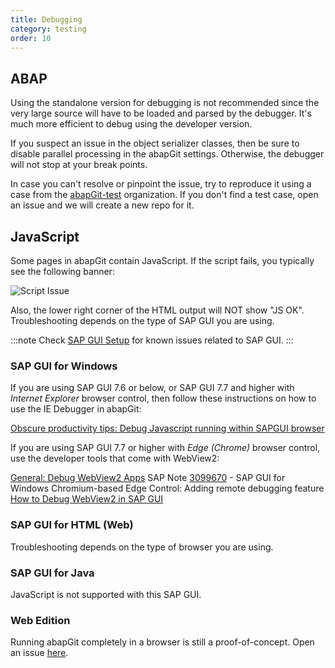 ```yaml
---
title: Debugging
category: testing
order: 10
---
```


## ABAP

Using the standalone version for debugging is not recommended since the very large source will have to be loaded and parsed by the debugger. It's much more efficient to debug using the developer version.

If you suspect an issue in the object serializer classes, then be sure to disable parallel processing in the abapGit settings. Otherwise, the debugger will not stop at your break points. 

In case you can't resolve or pinpoint the issue, try to reproduce it using a case from the [abapGit-test](https://github.com/abapGit-tests) organization. If you don't find a test case, open an issue and we will create a new repo for it.

## JavaScript

Some pages in abapGit contain JavaScript. If the script fails, you typically see the following banner:

![Script Issue](https://user-images.githubusercontent.com/59966492/155704923-e1f7dd32-36cc-456c-9b02-dfb10fdb564b.png)

Also, the lower right corner of the HTML output will NOT show "JS OK". Troubleshooting depends on the type of SAP GUI you are using.

:::note
Check [SAP GUI Setup](/user-guide/setup/sapgui.html) for known issues related to SAP GUI.
:::

### SAP GUI for Windows

If you are using SAP GUI 7.6 or below, or SAP GUI 7.7 and higher with *Internet Explorer* browser control, then follow these instructions on how to use the IE Debugger in abapGit:

[Obscure productivity tips: Debug Javascript running within SAPGUI browser](https://blogs.sap.com/2019/03/22/obscure-productivity-tips-debug-javascript-running-within-sapgui-browser/)

If you are using SAP GUI 7.7 or higher with *Edge (Chrome)* browser control, use the developer tools that come with WebView2:

[General: Debug WebView2 Apps](https://docs.microsoft.com/en-us/microsoft-edge/webview2/how-to/debug?tabs=devtools)
SAP Note [3099670](https://me.sap.com/notes/3099670) - SAP GUI for Windows Chromium-based Edge Control: Adding remote debugging feature
[How to Debug WebView2 in SAP GUI](https://blogs.sap.com/2023/01/20/sap-gui-for-windows-8.00-is-coming-on-27th-of-january-2023-new-features-lifecycle-information/comment-page-1/#comment-680362)

### SAP GUI for HTML (Web)

Troubleshooting depends on the type of browser you are using. 

### SAP GUI for Java

JavaScript is not supported with this SAP GUI. 

### Web Edition

Running abapGit completely in a browser is still a proof-of-concept. Open an issue [here](https://github.com/abapGit/web-edition). 
